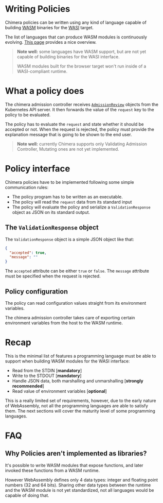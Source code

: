 # Writing Policies

Chimera policies can be written using any kind of language capable of building
[WASM](https://webassembly.org/) binaries for the [WASI](https://wasi.dev/) target.

The list of languages that can produce WASM modules is continuously evolving.
[This page](https://github.com/appcypher/awesome-wasm-langs) provides a
nice overview.

> **Note well:** some languages have WASM support, but are not yet capable
> of building binaries for the WASI interface.
>
> WASM modules built for the browser target won't run inside of a WASI-compliant
> runtime.

# What a policy does

The chimera admission controller receives [`AdmissionReview`](https://kubernetes.io/docs/reference/access-authn-authz/extensible-admission-controllers/#request)
objects from the Kubernetes API server. It then forwards the
value of the `request` key to the policy to be evaluated.

The policy has to evaluate the `request` and state whether it should be
accepted or not. When the request is rejected, the policy must provide the
explanation message that is going to be shown to the end user.

> **Note well:** currently Chimera supports only Validating Admission Controller,
> Mutating ones are not yet implemented.

# Policy interface

Chimera policies have to be implemented following some simple communication
rules:

  * The policy program has to be written as an executable.
  * The policy will read the `request` data from its standard input
  * The policy will evaluate the policy and serialize a `ValidationResponse`
    object as JSON on its standard output.

## The `ValidationResponse` object

The `ValidationResponse` object is a simple JSON object like that:

```json
{
  "accepted": true,
  "message": ""
}
```

The `accepted` attribute can be either `true` or `false`. The `message` attribute
must be specified when the request is rejected.

## Policy configuration

The policy can read configuration values straight from its environment variables.

The chimera admission controller takes care of exporting certain environment
variables from the host to the WASM runtime.

# Recap

This is the minimal list of features a programming language must be able to
support when building WASM modules for the WASI interface:

  * Read from the STDIN [**mandatory**]
  * Write to the STDOUT [**mandatory**]
  * Handle JSON data, both marshalling and unmarshalling [**strongly recommended**]
  * Read value of environment variables [**optional**]

This is a really limited set of requirements, however, due to the early nature
of WebAssembly, not all the programming languages are able to satisfy them. The
next sections will cover the maturity level of some programming languages.

# FAQ

## Why Policies aren't implemented as libraries?

It's possible to write WASM modules that expose functions, and
later invoked these functions from a WASM runtime.

However WebAssembly defines only 4 data types: integer and floating point numbers (32 and 64 bits).
Sharing other data types between the runtime and the WASM module is not yet standardized,
not all languages would be capable of doing that.
